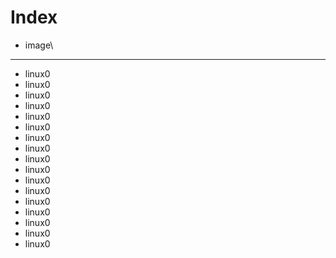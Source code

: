 Index
=====

* image\

--------------------

* linux0
* linux0
* linux0
* linux0
* linux0
* linux0
* linux0
* linux0
* linux0
* linux0
* linux0
* linux0
* linux0
* linux0
* linux0
* linux0
* linux0
